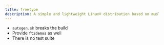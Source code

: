 ```yaml
---
title: freetype
description: A simple and lightweight Linux® distribution based on musl libc and toybox
---
```


- `autogen.sh` breaks the build
- Provide `ft2demos` as well
- There is no test suite
